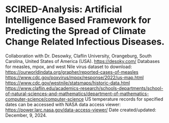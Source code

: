 # SCIRED-Analysis: Artificial Intelligence Based Framework for Predicting the Spread of Climate Change Related Infectious Diseases.
Collaboration with Dr. Desowky, Claflin University, Orangeburg, South Carolina, United States of America (USA). https://desoky.com/
Databases for measles, mpox, and west Nile virus dataset to download:
https://ourworldindata.org/grapher/reported-cases-of-measles
https://www.cdc.gov/poxvirus/mpox/response/2022/us-map.html
https://www.cdc.gov/westnile/statsmaps/historic-data.html
https://www.claflin.edu/academics-research/schools-departments/school-of-natural-sciences-and-mathematics/department-of-mathematics-computer-science/computer-science
US temperature records for specified dates can be accessed with NASA data access viewer: 
https://power.larc.nasa.gov/data-access-viewer/
Date created/updated: December, 9, 2024.
